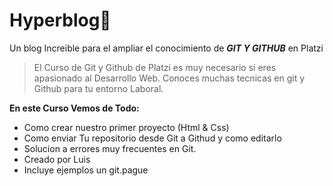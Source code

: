 # Hyperblog💚

Un blog Increible para el ampliar el conocimiento de **_GIT Y GITHUB_** en Platzi

> El Curso de Git y Github de Platzi es muy necesario si eres apasionado al Desarrollo Web.
> Conoces muchas tecnicas en git y Github para tu entorno Laboral.

**En este Curso Vemos de Todo:**

- Como crear nuestro primer proyecto (Html & Css)
- Como enviar Tu repositorio desde Git a Githud y como editarlo
- Solucion a errores muy frecuentes en Git.
- Creado por Luis
- Incluye ejemplos un git.pague
